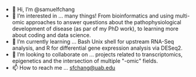 - 👋 Hi, I’m @samuelfchang
- 👀 I’m interested in ... many things! From bioinformatics and using multi-omic approaches to answer questions about the pathophysiological development of disease (as par of my PhD work), to learning more about coding and data science.
- 🌱 I’m currently learning ... Bash Unix shell for upstream RNA-Seq analysis, and R for differential gene expression analysis via DESeq2.
- 💞️ I’m looking to collaborate on ... projects related to transcriptomics, epigenetics and the intersection of multiple "-omic" fields.
- 📫 How to reach me ... sfchang@uab.edu

<!---
samuelfchang/samuelfchang is a ✨ special ✨ repository because its `README.md` (this file) appears on your GitHub profile.
You can click the Preview link to take a look at your changes.
--->
